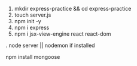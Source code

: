 1. mkdir express-practice && cd express-practice
2. touch server.js
3. npm init -y
4. npm i express
5. npm i jsx-view-engine react react-dom

. node server || nodemon if installed

npm install mongoose